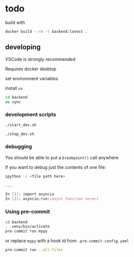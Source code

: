 # todo

build with

```zsh
docker build --rm -t backend:latest .
```

## developing

VSCode is strongly recommended

Requires docker desktop

set environment variables

install `uv`

```zsh
cd backend
uv sync
```

### development scripts

```zsh
./start_dev.sh
```

```zsh
./stop_dev.sh
```

### debugging

You should be able to put a `breakpoint()` call anywhere

If you want to debug just the contents of one file:

```zsh
ipython -i <file path here>

...

In [1]: import asyncio
In [2]: asyncio.run(<async function here>)
```

### Using pre-commit

```bash
cd backend
. .venv/bin/activate
pre-commit run mypy
```

or replace `mypy` with a hook id from `.pre-commit-config.yaml`

```bash
pre-commit run --all-files
```

